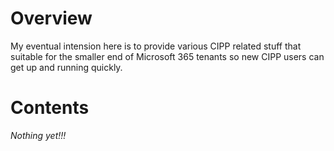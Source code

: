 # Overview

My eventual intension here is to provide various CIPP related stuff that suitable for the smaller end of Microsoft 365 tenants so new CIPP users can get up and running quickly.

# Contents

_Nothing yet!!!_
